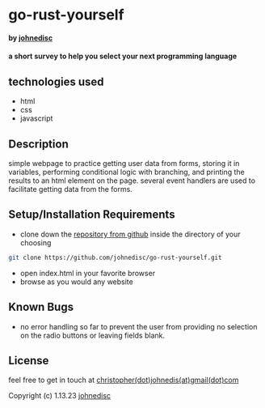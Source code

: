 # go-rust-yourself

#### by [johnedisc](https://johnedisc.github.io/portfolio/)

#### a short survey to help you select your next programming language

## technologies used

* html
* css
* javascript

## Description

simple webpage to practice getting user data from forms, storing it in variables, performing conditional logic with branching, and printing the results to an html element on the page. several event handlers are used to facilitate getting data from the forms. 

## Setup/Installation Requirements

* clone down the [repository from github](https://github.com/johnedisc/go-rust-yourself.git) inside the directory of your choosing
```bash
git clone https://github.com/johnedisc/go-rust-yourself.git
```
* open index.html in your favorite browser
* browse as you would any website

## Known Bugs

* no error handling so far to prevent the user from providing no selection on the radio buttons or leaving fields blank.

## License

feel free to get in touch at [christopher(dot)johnedis(at)gmail(dot)com](christopher.johnedis@gmail.com)

Copyright (c) 1.13.23 [johnedisc](https://johnedisc.github.io/portfolio/)
